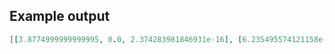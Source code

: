 ## Example output

```json
[[3.8774999999999995, 0.0, 2.374283981846931e-16], [6.235495574121158e-16, 3.8774999999999995, 2.374283981846931e-16], [0.0, 0.0, 3.8774999999999995]]
```

